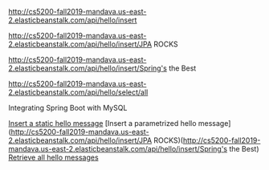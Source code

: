 http://cs5200-fall2019-mandava.us-east-2.elasticbeanstalk.com/api/hello/insert

http://cs5200-fall2019-mandava.us-east-2.elasticbeanstalk.com/api/hello/insert/JPA ROCKS

http://cs5200-fall2019-mandava.us-east-2.elasticbeanstalk.com/api/hello/insert/Spring's the Best

http://cs5200-fall2019-mandava.us-east-2.elasticbeanstalk.com/api/hello/select/all 

Integrating Spring Boot with MySQL

[Insert a static hello message](http://cs5200-fall2019-mandava.us-east-2.elasticbeanstalk.com/api/hello/insert)
[Insert a parametrized hello message](http://cs5200-fall2019-mandava.us-east-2.elasticbeanstalk.com/api/hello/insert/JPA ROCKS)(http://cs5200-fall2019-mandava.us-east-2.elasticbeanstalk.com/api/hello/insert/Spring's the Best)
[Retrieve all hello messages](http://cs5200-fall2019-mandava.us-east-2.elasticbeanstalk.com/api/hello/select/all)
